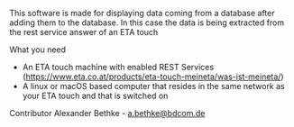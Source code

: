 This software is made for displaying data coming from a database after adding them to the database.
In this case the data is being extracted from the rest service answer of an ETA touch

What you need
* An ETA touch machine with enabled REST Services (https://www.eta.co.at/products/eta-touch-meineta/was-ist-meineta/)
* A linux or macOS based computer that resides in the same network as your ETA touch and that is switched on

Contributor
Alexander Bethke - a.bethke@bdcom.de
